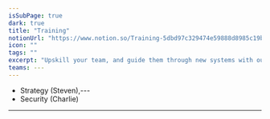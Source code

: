 ```yaml
---
isSubPage: true
dark: true
title: "Training"
notionUrl: "https://www.notion.so/Training-5dbd97c329474e59888d8985c19b2cfd"
icon: ""
tags: ""
excerpt: "Upskill your team, and guide them through new systems with our friendly, approachable training sessions."
teams: ---
---
```

 - Strategy (Steven),---
 - Security (Charlie)
---
